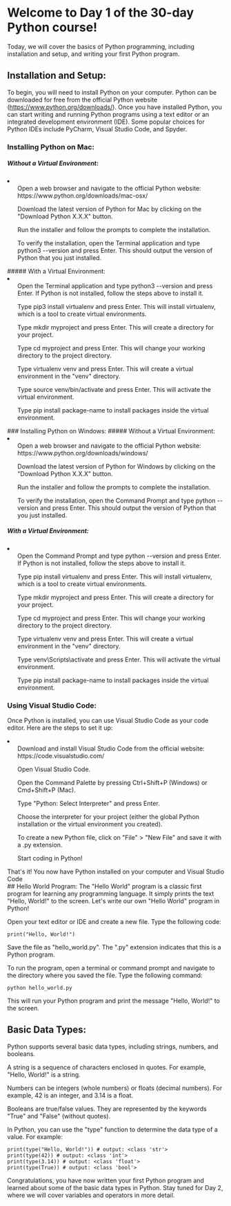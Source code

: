 # Welcome to Day 1 of the 30-day Python course! 
Today, we will cover the basics of Python programming, including installation and setup, and writing your first Python program.

## Installation and Setup:
To begin, you will need to install Python on your computer. Python can be downloaded for free from the official Python website (https://www.python.org/downloads/). Once you have installed Python, you can start writing and running Python programs using a text editor or an integrated development environment (IDE). Some popular choices for Python IDEs include PyCharm, Visual Studio Code, and Spyder.
### Installing Python on Mac:
##### Without a Virtual Environment:
<li> 
<ol>Open a web browser and navigate to the official Python website: https://www.python.org/downloads/mac-osx/ </ol>
<ol>Download the latest version of Python for Mac by clicking on the "Download Python X.X.X" button.</ol>
<ol>Run the installer and follow the prompts to complete the installation.</ol>
<ol>To verify the installation, open the Terminal application and type python3 --version and press Enter. This should output the version of Python that you just installed.</ol>
 </li>
##### With a Virtual Environment:
<li> 
<ol>Open the Terminal application and type python3 --version and press Enter. If Python is not installed, follow the steps above to install it.</ol>
<ol>Type pip3 install virtualenv and press Enter. This will install virtualenv, which is a tool to create virtual environments.</ol>
<ol>Type mkdir myproject and press Enter. This will create a directory for your project.</ol>
<ol>Type cd myproject and press Enter. This will change your working directory to the project directory.</ol>
<ol>Type virtualenv venv and press Enter. This will create a virtual environment in the "venv" directory.</ol>
<ol>Type source venv/bin/activate and press Enter. This will activate the virtual environment.</ol>
<ol>Type pip install package-name to install packages inside the virtual environment.</ol>
 </li>
### Installing Python on Windows:
##### Without a Virtual Environment:
<li> 
<ol>Open a web browser and navigate to the official Python website: https://www.python.org/downloads/windows/</ol>
<ol>Download the latest version of Python for Windows by clicking on the "Download Python X.X.X" button.</ol>
<ol>Run the installer and follow the prompts to complete the installation.</ol>
<ol>To verify the installation, open the Command Prompt and type python --version and press Enter. This should output the version of Python that you just installed.</ol>
</li>

##### With a Virtual Environment:
<li>
<ol>Open the Command Prompt and type python --version and press Enter. If Python is not installed, follow the steps above to install it.</ol>
<ol>Type pip install virtualenv and press Enter. This will install virtualenv, which is a tool to create virtual environments.</ol>
<ol>Type mkdir myproject and press Enter. This will create a directory for your project.</ol>
<ol>Type cd myproject and press Enter. This will change your working directory to the project directory.</ol>
<ol>Type virtualenv venv and press Enter. This will create a virtual environment in the "venv" directory.</ol>
<ol>Type venv\Scripts\activate and press Enter. This will activate the virtual environment.</ol>
<ol>Type pip install package-name to install packages inside the virtual environment.</ol>
</li>

### Using Visual Studio Code:
Once Python is installed, you can use Visual Studio Code as your code editor. Here are the steps to set it up:

<li>
<ol>Download and install Visual Studio Code from the official website: https://code.visualstudio.com/</ol>
<ol>Open Visual Studio Code.</ol>
<ol>Open the Command Palette by pressing Ctrl+Shift+P (Windows) or Cmd+Shift+P (Mac).</ol>
<ol>Type "Python: Select Interpreter" and press Enter.</ol>
<ol>Choose the interpreter for your project (either the global Python installation or the virtual environment you created).</ol>
<ol>To create a new Python file, click on "File" > "New File" and save it with a .py extension.</ol>
<ol>Start coding in Python!</ol>
</li>
That's it! You now have Python installed on your computer and Visual Studio Code





<br>
## Hello World Program:
The "Hello World" program is a classic first program for learning any programming language. It simply prints the text "Hello, World!" to the screen. Let's write our own "Hello World" program in Python!

Open your text editor or IDE and create a new file. Type the following code:

```
print("Hello, World!")
```

Save the file as "hello_world.py". The ".py" extension indicates that this is a Python program.

To run the program, open a terminal or command prompt and navigate to the directory where you saved the file. Type the following command:

```
python hello_world.py
```
This will run your Python program and print the message "Hello, World!" to the screen.

## Basic Data Types:
Python supports several basic data types, including strings, numbers, and booleans.

A string is a sequence of characters enclosed in quotes. For example, "Hello, World!" is a string.

Numbers can be integers (whole numbers) or floats (decimal numbers). For example, 42 is an integer, and 3.14 is a float.

Booleans are true/false values. They are represented by the keywords "True" and "False" (without quotes).

In Python, you can use the "type" function to determine the data type of a value. For example:

```
print(type("Hello, World!")) # output: <class 'str'>
print(type(42)) # output: <class 'int'>
print(type(3.14)) # output: <class 'float'>
print(type(True)) # output: <class 'bool'>
```
Congratulations, you have now written your first Python program and learned about some of the basic data types in Python. Stay tuned for Day 2, where we will cover variables and operators in more detail.
